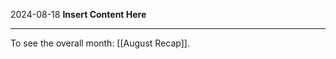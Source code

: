 2024-08-18
__Insert Content Here__
_______________________
To see the overall month: [[August Recap]].